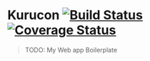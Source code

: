 # Kurucon [![Build Status](https://travis-ci.org/elzup/kurucon.svg?branch=master)](https://travis-ci.org/elzup/kurucon) [![Coverage Status](https://coveralls.io/repos/github/elzup/kurucon/badge.svg?branch=master)](https://coveralls.io/github/elzup/kurucon?branch=master)

> TODO: My Web app Boilerplate
